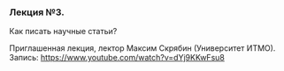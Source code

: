 ### Лекция №3.     
Как писать научные статьи?     

Приглашенная лекция, лектор Максим Скрябин (Университет ИТМО).             
Запись: https://www.youtube.com/watch?v=dYj9KKwFsu8       
